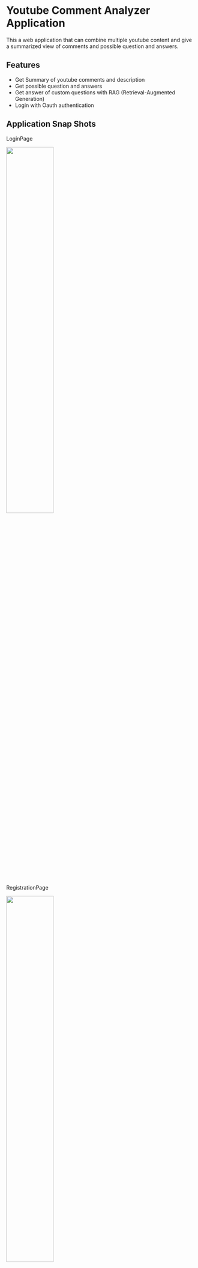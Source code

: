 # Youtube Comment Analyzer Application

This a web application that can combine multiple youtube content and give a summarized view of comments and possible question and answers.

## Features
 - Get Summary of youtube comments and description
 - Get possible question and answers
 - Get answer of custom questions with RAG (Retrieval-Augmented Generation)
 - Login with Oauth authentication

## Application Snap Shots
  <p>LoginPage</p>
  <img src="https://github.com/user-attachments/assets/eedfea3b-9f27-40c8-a8ae-658d2b34d248" width=50% height=50%>
  <p>RegistrationPage</p>
  <img src="https://github.com/user-attachments/assets/26fd57ee-51b4-442c-9aed-cf5e54c7bd6c" width=50% height=50%>
  <p>HomePage</p>
  <img src="https://github.com/user-attachments/assets/0f0a5bc4-ae9f-4b80-8f7e-8d49bb2c0028" width=50% height=50%>
  <p>Model Selection</p>
  <img src="https://github.com/user-attachments/assets/7353dcc3-80ce-444e-aa6c-715e8213c87c" width=50% height=50%>
  <p>VideoList</p>
  <img src="https://github.com/user-attachments/assets/1a66b488-863b-4ae3-8c49-03e6d58d886c" width=50% height=50%>
  <p>SummaryList</p>
  <img src="https://github.com/user-attachments/assets/b8a0cf26-91be-4e3c-8887-4ae2b6d3d00e" width=50% height=50%>
  <p>QuestionList</p>
  <img src="https://github.com/user-attachments/assets/be73f57e-fd68-49bf-8637-fbb140f24a45" width=50% height=50%>

	
## Technologies used

Frontend - `React.js`

Backend - `FastAPI`, `OAuth2 Security`, `Python`, `KMeans Clustering`, `LSTM`, `Huggingface Summarizer`

## Steps to run locally



### Step 1. Clone the repositories
#### Backend: https://github.com/spandanx/youtube-comment-analysis-app-python
#### Frontend: https://github.com/spandanx/youtube-comment-analysis-reactjs


### Step 2. Install required softwares

`Node.js`
`Miniconda`

### Step 3. Prepare backend

#### Create new environment
<p>Open miniconda console. Run the below commands </p>

```
conda create -n env-name python=3.10
conda activate env-name
```

#### Install required packages
```
python -m pip install -r requirements.txt
python -m spacy download en_core_web_sm
```

#### Go to Python shell
```
import nltk
nltk.download()
```
#### Run the python application
```
python -m uvicorn main:app --reload --env-file path-to-env-file/custom_env_data.env
```
The environment file should contain the youtube api key, the text encoding etc.

## Architecture
### High Level Design Diagram


### Activity Diagram
<img src="https://github.com/user-attachments/assets/22e0bede-a581-4ac8-ae46-b4aebd8dd390" width=35% height=35%>

### Functional Diagram
![FunctionalDiagram_Extract_Text_Youtube_Comment_Analyzer](https://github.com/user-attachments/assets/de183f3d-4b38-4142-bdda-5e7a469ed12e)
![FunctionalDiagram_Summary_Youtube_Comment_Analyzer](https://github.com/user-attachments/assets/ebe398fd-e50c-44ab-b7fc-ae4417717f03)
![FunctionalDiagram_QA_Youtube_Comment_Analyzer](https://github.com/user-attachments/assets/53ed1a44-f129-4cb1-8ef6-c64b4c633645)


## Youtube link
https://youtu.be/k4J4ZZeXFOg

